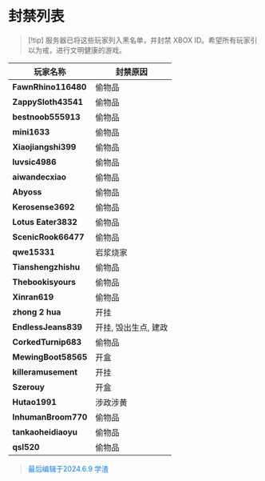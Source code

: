 # 封禁列表

> [!tip] 服务器已将这些玩家列入黑名单，并封禁 XBOX ID。希望所有玩家引以为戒，进行文明健康的游戏。  

| 玩家名称             | 封禁原因                     |
|----------------------|------------------------------|
| **FawnRhino116480**   | 偷物品                       |
| **ZappySloth43541**   | 偷物品                       |
| **bestnoob555913**    | 偷物品                       |
| **mini1633**          | 偷物品                       |
| **Xiaojiangshi399**   | 偷物品                       |
| **luvsic4986**        | 偷物品                       |
| **aiwandecxiao**      | 偷物品                       |
| **Abyoss**            | 偷物品                       |
| **Kerosense3692**     | 偷物品                       |
| **Lotus Eater3832**   | 偷物品                       |
| **ScenicRook66477**   | 偷物品                       |
| **qwe15331**          | 岩浆烧家                     |
| **Tianshengzhishu**   | 偷物品                       |
| **Thebookisyours**    | 偷物品                       |
| **Xinran619**         | 偷物品                       |
| **zhong 2 hua**       | 开挂                         |
| **EndlessJeans839**   | 开挂, 毁出生点, 建政   |
| **CorkedTurnip683**   | 偷物品             |
| **MewingBoot58565**   | 开盒                   |
| **killeramusement**   | 开挂             |
| **Szerouy**           | 开盒                           |
| **Hutao1991**         | 涉政涉黄                     |
| **InhumanBroom770**   | 偷物品                       |
| **tankaoheidiaoyu**   | 偷物品                       |
| **qsl520**            | 偷物品                       |

> <font style="color:#117CEE;">最后编辑于2024.6.9 学渣</font>
